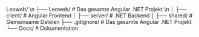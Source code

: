 Leoweb/ \n
├── Leoweb/                      # Das gesamte Angular .NET Projekt \n
│   ├── client/                  # Angular Frontend
│   ├── server/                  # .NET Backend
│   ├── shared/                  # Gemeinsame Dateien
├── .gitignore/                  # Das gesamte Angular .NET Projekt
└── Docs/                        # Dokumentation

